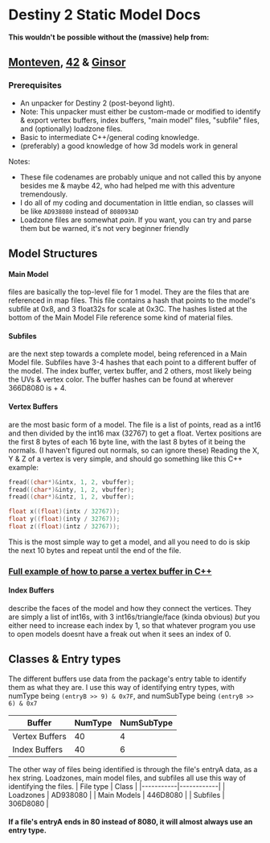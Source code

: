 # Destiny 2 Static Model Docs

**This wouldn't be possible without the (massive) help from:**
## [Monteven](https://github.com/MontagueM), [42](https://github.com/hiim42) & [Ginsor](https://twitter.com/ginsorkr)

### Prerequisites
- An unpacker for Destiny 2 (post-beyond light).
- Note: This unpacker must either be custom-made or modified to identify & export vertex buffers, index buffers, "main model" files, "subfile" files, and (optionally) loadzone files.
- Basic to intermediate C++/general coding knowledge.
- (preferably) a good knowledge of how 3d models work in general

Notes: 
- These file codenames are probably unique and not called this by anyone besides me & maybe 42, who had helped me with this adventure tremendously.
- I do all of my coding and documentation in little endian, so classes will be like `AD938080` instead of `808093AD`
- Loadzone files are somewhat *pain*. If you want, you can try and parse them but be warned, it's not very beginner friendly

## Model Structures

#### Main Model
files are basically the top-level file for 1 model. They are the files that are referenced in map files. This file contains a hash that points to the model's subfile at 0x8, and 3 float32s for scale at 0x3C. The hashes listed at the bottom of the Main Model File reference some kind of material files.

#### Subfiles
are the next step towards a complete model, being referenced in a Main Model file. Subfiles have 3-4 hashes that each point to a different buffer of the model. The index buffer, vertex buffer, and 2 others, most likely being the  UVs & vertex color.
The buffer hashes can be found at wherever 366D8080 is + 4.

#### Vertex Buffers
are the most basic form of a model. The file is a list of points, read as a int16 and then divided by the int16 max (32767) to get a float.
Vertex positions are the first 8 bytes of each 16 byte line, with the last 8 bytes of it being the normals. (I haven't figured out normals, so can ignore these)
Reading the X, Y & Z of a vertex is very simple, and should go something like this C++ example:
```c++
fread((char*)&intx, 1, 2, vbuffer);
fread((char*)&inty, 1, 2, vbuffer);
fread((char*)&intz, 1, 2, vbuffer);

float x((float)(intx / 32767));
float y((float)(inty / 32767));
float z((float)(intz / 32767));
```
This is the most simple way to get a model, and all you need to do is skip the next 10 bytes and repeat until the end of the file.

### [Full example of how to parse a vertex buffer in C++](example.cpp)

#### Index Buffers 
describe the faces of the model and how they connect the vertices. They are simply a list of int16s, with 3 int16s/triangle/face (kinda obvious) *but* you either need to increase each index by 1, so that whatever program you use to open models doesnt have a freak out when it sees an index of 0.

## Classes & Entry types

The different buffers use data from the package's entry table to identify them as what they are.
I use this way of identifying entry types, with numType being `(entryB >> 9) & 0x7F`, and numSubType being `(entryB >> 6) & 0x7`

| Buffer | NumType | NumSubType |
|--------------|------|------|
| Vertex Buffers | 40 | 4 | 
| Index Buffers | 40 | 6 |

The other way of files being identified is through the file's entryA data, as a hex string.
Loadzones, main model files, and subfiles all use this way of identifying the files.
| File type | Class |
|-----------|------------|
| Loadzones | AD938080 |
| Main Models | 446D8080 |
| Subfiles | 306D8080 |

#### If a file's entryA ends in 80 instead of 8080, it will almost always use an entry type.



